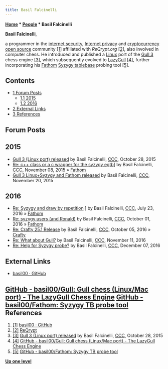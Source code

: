 ```yaml
---
title: Basil Falcinelli
---
```

**[Home](Home "Home") * [People](People "People") * Basil Falcinelli**

**Basil Falcinelli**,

a programmer in the [internet security](https://en.wikipedia.org/wiki/Internet_security),
[Internet privacy](https://en.wikipedia.org/wiki/Internet_privacy) and [cryptocurrency](https://en.wikipedia.org/wiki/Cryptocurrency) [open source](https://en.wikipedia.org/wiki/Open-source_model) community <a id="cite-note-1" href="#cite-ref-1">[1]</a> affiliated with *ReQrypt.org* <a id="cite-note-2" href="#cite-ref-2">[2]</a>, also involved in computer chess.
He introduced and published a [Linux](Linux "Linux") port of the [Gull 3](Gull "Gull") chess engine <a id="cite-note-3" href="#cite-ref-3">[3]</a>,
which subsequently evolved to [LazyGull](Gull#LazyGull "Gull") <a id="cite-note-4" href="#cite-ref-4">[4]</a>, further incorporating his [Fathom](Syzygy_Bases#Fathom "Syzygy Bases") [Syzygy tablebase](Syzygy_Bases "Syzygy Bases") probing tool <a id="cite-note-5" href="#cite-ref-5">[5]</a>.

## Contents

- [1 Forum Posts](#forum-posts)
  - [1.1 2015](#2015)
  - [1.2 2016](#2016)
- [2 External Links](#external-links)
- [3 References](#references)

## Forum Posts

## 2015

- [Gull 3 (Linux port) released](http://www.talkchess.com/forum/viewtopic.php?t=58071) by Basil Falcinelli, [CCC](CCC "CCC"), October 28, 2015
- [Re: c++ class or a c wrapper for the syzygy egtb](http://www.talkchess.com/forum3/viewtopic.php?f=7&t=58157&start=4)\] by Basil Falcinelli, [CCC](CCC "CCC"), November 08, 2015 » [Fathom](Syzygy_Bases#Fathom "Syzygy Bases")
- [Gull 3 Linux+Syzygy and Fathom released](http://www.talkchess.com/forum/viewtopic.php?t=58299) by Basil Falcinelli, [CCC](CCC "CCC"), November 20, 2015

## 2016

- [Re: Syzygy and draw by repetition](http://www.talkchess.com/forum3/viewtopic.php?f=7&t=60906&start=17) \] by Basil Falcinelli, [CCC](CCC "CCC"), July 23, 2016 » [Fathom](Syzygy_Bases#Fathom "Syzygy Bases")
- [Re: syzygy users (and Ronald)](http://www.talkchess.com/forum3/viewtopic.php?f=7&t=61559&start=11) by Basil Falcinelli, [CCC](CCC "CCC"), October 01, 2016 » [Fathom](Syzygy_Bases#Fathom "Syzygy Bases")
- [Re: Crafty 25.1 Release](http://www.talkchess.com/forum3/viewtopic.php?f=2&t=61594&start=13) by Basil Falcinelli, [CCC](CCC "CCC"), October 05, 2016 » [Crafty](Crafty "Crafty")
- [Re: What about Gull?](http://www.talkchess.com/forum3/viewtopic.php?f=2&t=62078&start=7) by Basil Falcinelli, [CCC](CCC "CCC"), November 11, 2016
- [Re: Help for Syzygy probe?](http://www.talkchess.com/forum3/viewtopic.php?f=7&t=62378&start=9) by Basil Falcinelli, [CCC](CCC "CCC"), December 07, 2016

## External Links

- [basil00 · GitHub](https://github.com/basil00/)

## [GitHub - basil00/Gull: Gull chess (Linux/Mac port) - The LazyGull Chess Engine](https://github.com/basil00/Gull) [GitHub - basil00/Fathom: Syzygy TB probe tool](https://github.com/basil00/Fathom) References

1. <a id="cite-ref-1" href="#cite-note-1">[1]</a> [basil00 · GitHub](https://github.com/basil00/)
1. <a id="cite-ref-2" href="#cite-note-2">[2]</a> [ReQrypt](https://reqrypt.org/home.html)
1. <a id="cite-ref-3" href="#cite-note-3">[3]</a> [Gull 3 (Linux port) released](http://www.talkchess.com/forum/viewtopic.php?t=58071) by Basil Falcinelli, [CCC](CCC "CCC"), October 28, 2015
1. <a id="cite-ref-4" href="#cite-note-4">[4]</a> [GitHub - basil00/Gull: Gull chess (Linux/Mac port) - The LazyGull Chess Engine](https://github.com/basil00/Gull)
1. <a id="cite-ref-5" href="#cite-note-5">[5]</a> [GitHub - basil00/Fathom: Syzygy TB probe tool](https://github.com/basil00/Fathom)

**[Up one level](People "People")**

